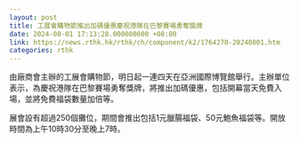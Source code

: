 ```yaml
---
layout: post
title: 工展會購物節推出加碼優惠慶祝港隊在巴黎賽場勇奪獎牌
date: 2024-08-01 17:13:28.000000000 +08:00
link: https://news.rthk.hk/rthk/ch/component/k2/1764270-20240801.htm
categories: rthk
---
```


由廠商會主辦的工展會購物節，明日起一連四天在亞洲國際博覽館舉行。主辦單位表示，為慶祝港隊在巴黎賽場勇奪獎牌，將推出加碼優惠，包括開幕當天免費入場，並將免費福袋數量加倍等。

展會設有超過250個攤位，期間會推出包括1元臘腸福袋、50元鮑魚福袋等。開放時間為上午10時30分至晚上7時。
